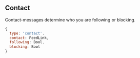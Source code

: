 ## Contact

Contact-messages determine who you are following or blocking.

```js
{ 
  type: 'contact',
  contact: FeedLink,
  following: Bool,
  blocking: Bool
}
```